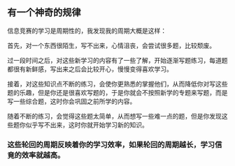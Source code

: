 ## 有一个神奇的规律

信息竞赛的学习是周期性的，我发现我的周期大概是这样：

​	首先，对一个东西很陌生，写不出来，心情沮丧，会尝试很多题，比较颓废。

​	过一段时间之后，对这些新学习的内容有了一些了解，开始逐渐写题练习，每道题都很有新鲜感，写出来之后会比较开心，慢慢变得喜欢学习。

​	接着，对这些知识点不断的练习，会使你更熟悉的掌握他们，从而降低你对写这些题的乐趣，但是你还是很喜欢写题的，于是你就会不按照新学的专题来写题，而是写一些综合题，这时你会巩固之前所学的内容。

​	随着不断的练习，会觉得这些题太简单，从而想写一些难一点的题，但是你发现这些题你似乎写不出来，这时你就开始学习新的知识。

### 这些轮回的周期反映着你的学习效率，如果轮回的周期越长，学习信竟的效率就越高。



